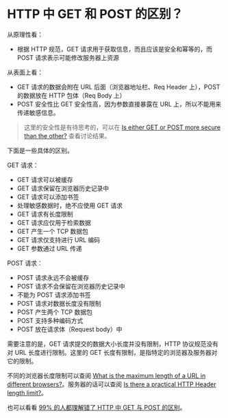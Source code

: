 # HTTP 中 GET 和 POST 的区别？

从原理性看：

- 根据 HTTP 规范，GET 请求用于获取信息，而且应该是安全和幂等的，而 POST 请求表示可能修改服务器上资源

从表面上看：

- GET 请求的数据会附在 URL 后面（浏览器地址栏、Req Header 上），POST 的数据放在 HTTP 包体（Req Body 上）
- POST 安全性比 GET 安全性高，因为参数直接暴露在 URL 上，所以不能用来传递敏感信息。

> 这里的安全性是有待思考的，可以在 [Is either GET or POST more secure than the other?](https://stackoverflow.com/questions/198462/is-either-get-or-post-more-secure-than-the-other) 查看讨论结果。

下面是一些具体的区别。

GET 请求：

- GET 请求可以被缓存
- GET 请求保留在浏览器历史记录中
- GET 请求可以添加书签
- 处理敏感数据时，绝不应使用 GET 请求
- GET 请求有长度限制
- GET 请求应仅用于检索数据
- GET 产生一个 TCP 数据包
- GET 请求仅支持进行 URL 编码
- GET 参数通过 URL 传递

POST 请求：

- POST 请求永远不会被缓存
- POST 请求不会保留在浏览器历史记录中
- 不能为 POST 请求添加书签
- POST 请求对数据长度没有限制
- POST 产生两个 TCP 数据包
- POST 支持多种编码方式
- POST 放在请求体（Request body）中

需要注意的是，GET 请求提交的数据大小长度并没有限制，HTTP 协议规范没有对 URL 长度进行限制。这里的 GET 长度有限制，是指特定的浏览器及服务器对它的限制。

不同的浏览器长度限制可以查阅 [What is the maximum length of a URL in different browsers?](https://stackoverflow.com/questions/417142/what-is-the-maximum-length-of-a-url-in-different-browsers?rq=1)。服务器的话可以查阅 [Is there a practical HTTP Header length limit?](https://stackoverflow.com/questions/1097651/is-there-a-practical-http-header-length-limit)。

也可以看看 [99% 的人都理解错了 HTTP 中 GET 与 POST 的区别](https://mp.weixin.qq.com/s?__biz=MzI3NzIzMzg3Mw==&mid=100000054&idx=1&sn=71f6c214f3833d9ca20b9f7dcd9d33e4#rd)。
